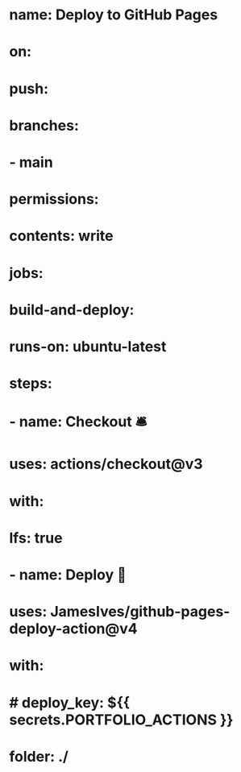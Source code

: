 # name: Deploy to GitHub Pages
# on:
#   push:
#     branches:
#       - main
# permissions:
#   contents: write

# jobs:
#   build-and-deploy:
#     runs-on: ubuntu-latest
#     steps:
#       - name: Checkout 🛎️
#         uses: actions/checkout@v3
#         with:
#           lfs: true

#       - name: Deploy 🚀
#         uses: JamesIves/github-pages-deploy-action@v4
#         with:
#           # deploy_key: ${{ secrets.PORTFOLIO_ACTIONS }}
#           folder: ./

